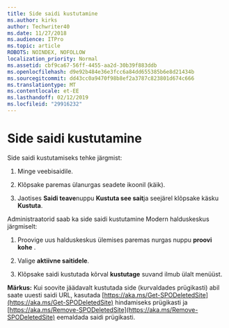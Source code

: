 ```yaml
---
title: Side saidi kustutamine
ms.author: kirks
author: Techwriter40
ms.date: 11/27/2018
ms.audience: ITPro
ms.topic: article
ROBOTS: NOINDEX, NOFOLLOW
localization_priority: Normal
ms.assetid: cbf9ca67-56ff-4455-aa2d-30b39f883ddb
ms.openlocfilehash: d9e92b484e36e3fcc6a84dd655385b6e8d21434b
ms.sourcegitcommit: dd43cc0a9470f98b8ef2a3787c823801d674c666
ms.translationtype: MT
ms.contentlocale: et-EE
ms.lasthandoff: 02/12/2019
ms.locfileid: "29916232"
---
```

# <a name="delete-a-communication-site"></a>Side saidi kustutamine

Side saidi kustutamiseks tehke järgmist: 
  
1. Minge veebisaidile. 
  
2. Klõpsake paremas ülanurgas seadete ikoonil (käik). 
  
3. Jaotises **Saidi teave**nuppu **Kustuta see sait**ja seejärel klõpsake käsku **Kustuta**. 
  
Administraatorid saab ka side saidi kustutamine Modern halduskeskus järgmiselt: 
  
1. Proovige uus halduskeskus ülemises paremas nurgas nuppu **proovi kohe** . 
  
2. Valige **aktiivne saitidele**. 
  
3. Klõpsake saidi kustutada kõrval **kustutage** suvand ilmub ülalt menüüst. 
  
 **Märkus:** Kui soovite jäädavalt kustutada side (kυrvaldades prügikasti) abil saate uuesti saidi URL, kasutada [https://aka.ms/Get-SPODeletedSite](https://aka.ms/Get-SPODeletedSite) hindamiseks prügikasti ja [https://aka.ms/Remove-SPODeletedSite](https://aka.ms/Remove-SPODeletedSite) eemaldada saidi prügikasti. 
  

